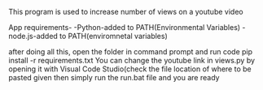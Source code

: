 

This program is used to increase number of views on a youtube video

App requirements-
-Python-added to PATH(Environmental Variables)
-node.js-added to PATH(enviromnetal variables)

after doing all this, open the folder in command prompt and run code
pip install -r requirements.txt
You can change the youtube link in views.py by opening it with Visual Code Studio(check the file location of where to be pasted given
then simply run the run.bat file and you are ready
